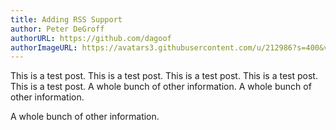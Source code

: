 ```yaml
---
title: Adding RSS Support
author: Peter DeGroff
authorURL: https://github.com/dagoof
authorImageURL: https://avatars3.githubusercontent.com/u/212986?s=400&v=4
---
```


This is a test post. This is a test post. This is a test post. This is a test post. This is a test post. A whole bunch of other information. A whole bunch of other information.

A whole bunch of other information.
